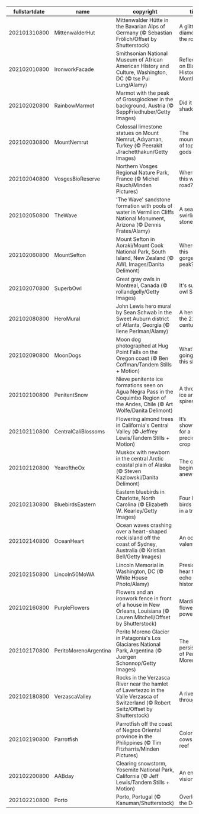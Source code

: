 |fullstartdate|name|copyright|title|image|
|--|--|--|--|--|
202101310800|MittenwalderHut|Mittenwalder Hütte in the Bavarian Alps of Germany (© Sebastian Frölich/Offset by Shutterstock)|A glittering diamond in the rough|![](/en-US/2021/02/202101310800MittenwalderHut.jpg)|
202102010800|IronworkFacade|Smithsonian National Museum of African American History and Culture, Washington, DC (© tse Pui Lung/Alamy)|Reflecting on Black History Month|![](/en-US/2021/02/202102010800IronworkFacade.jpg)|
202102020800|RainbowMarmot|Marmot with the peak of Grossglockner in the background, Austria (© SeppFriedhuber/Getty Images)|Did it see its shadow?|![](/en-US/2021/02/202102020800RainbowMarmot.jpg)|
202102030800|MountNemrut|Colossal limestone statues on Mount Nemrut, Adıyaman, Turkey (© Peerakit JIrachetthakun/Getty Images)|The mountaintop of toppled gods|![](/en-US/2021/02/202102030800MountNemrut.jpg)|
202102040800|VosgesBioReserve|Northern Vosges Regional Nature Park, France (© Michel Rauch/Minden Pictures)|Where is this wintry road?|![](/en-US/2021/02/202102040800VosgesBioReserve.jpg)|
202102050800|TheWave|'The Wave' sandstone formation with pools of water in Vermilion Cliffs National Monument, Arizona (© Dennis Frates/Alamy)|A sea of swirling stone|![](/en-US/2021/02/202102050800TheWave.jpg)|
202102060800|MountSefton|Mount Sefton in Aoraki/Mount Cook National Park, South Island, New Zealand (© AWL Images/Danita Delimont)|Where is this gorgeous peak?|![](/en-US/2021/02/202102060800MountSefton.jpg)|
202102070800|SuperbOwl|Great gray owls in Montreal, Canada (© rollandgelly/Getty Images)|It's superb owl Sunday|![](/en-US/2021/02/202102070800SuperbOwl.jpg)|
202102080800|HeroMural|John Lewis hero mural by Sean Schwab in the Sweet Auburn district of Atlanta, Georgia (© Ilene Perlman/Alamy)|A hero for the 21st century|![](/en-US/2021/02/202102080800HeroMural.jpg)|
202102090800|MoonDogs|Moon dog photographed at Hug Point Falls on the Oregon coast (© Ben Coffman/Tandem Stills + Motion)|What's going on in this sky?|![](/en-US/2021/02/202102090800MoonDogs.jpg)|
202102100800|PenitentSnow|Nieve penitente ice formations seen on Agua Negra Pass in the Coquimbo Region of the Andes, Chile (© Art Wolfe/Danita Delimont)|A throng of ice and spires|![](/en-US/2021/02/202102100800PenitentSnow.jpg)|
202102110800|CentralCaliBlossoms|Flowering almond trees in California's Central Valley (© Jeffrey Lewis/Tandem Stills + Motion)|It’s showtime for a precious crop|![](/en-US/2021/02/202102110800CentralCaliBlossoms.jpg)|
202102120800|YearoftheOx|Muskox with newborn in the central Arctic coastal plain of Alaska (© Steven Kazlowski/Danita Delimont)|The cycle begins anew|![](/en-US/2021/02/202102120800YearoftheOx.jpg)|
202102130800|BluebirdsEastern|Eastern bluebirds in Charlotte, North Carolina (© Elizabeth W. Kearley/Getty Images)|Four little birds sitting in a tree…|![](/en-US/2021/02/202102130800BluebirdsEastern.jpg)|
202102140800|OceanHeart|Ocean waves crashing over a heart-shaped rock island off the coast of Sydney, Australia (© Kristian Bell/Getty Images)|An oceanic valentine|![](/en-US/2021/02/202102140800OceanHeart.jpg)|
202102150800|Lincoln50MoWA|Lincoln Memorial in Washington, DC (© White House Photo/Alamy)|Presidents hear the echo of history|![](/en-US/2021/02/202102150800Lincoln50MoWA.jpg)|
202102160800|PurpleFlowers|Flowers and an ironwork fence in front of a house in New Orleans, Louisiana (© Lauren Mitchell/Offset by Shutterstock)|Mardi Gras flower power|![](/en-US/2021/02/202102160800PurpleFlowers.jpg)|
202102170800|PeritoMorenoArgentina|Perito Moreno Glacier in Patagonia's Los Glaciares National Park, Argentina (© Juergen Schonnop/Getty Images)|The persistence of Perito Moreno|![](/en-US/2021/02/202102170800PeritoMorenoArgentina.jpg)|
202102180800|VerzascaValley|Rocks in the Verzasca River near the hamlet of Lavertezzo in the Valle Verzasca of Switzerland (© Robert Seitz/Offset by Shutterstock)|A river runs through it|![](/en-US/2021/02/202102180800VerzascaValley.jpg)|
202102190800|Parrotfish|Parrotfish off the coast of Negros Oriental province in the Philippines (© Tim Fitzharris/Minden Pictures)|Colorful cows of the reef|![](/en-US/2021/02/202102190800Parrotfish.jpg)|
202102200800|AABday|Clearing snowstorm, Yosemite National Park, California (© Jeff Lewis/Tandem Stills + Motion)|An enduring vision|![](/en-US/2021/02/202102200800AABday.jpg)|
202102210800|Porto|Porto, Portugal (© Kanuman/Shutterstock)|Overlooking the Douro|![](/en-US/2021/02/202102210800Porto.jpg)|
